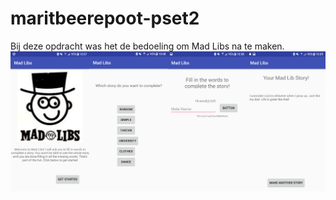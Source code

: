 # maritbeerepoot-pset2
Bij deze opdracht was het de bedoeling om Mad Libs na te maken.
![portrait](/doc/Screenshot_20171109-100751.png)
